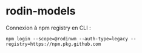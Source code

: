 # rodin-models

Connexion à npm registry en CLI :

```
npm login --scope=@rodinwm --auth-type=legacy --registry=https://npm.pkg.github.com
```